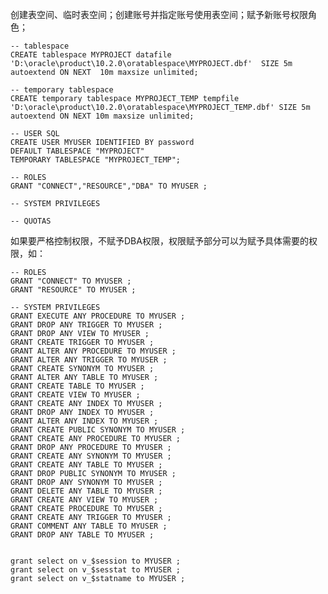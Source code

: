 <!---
markmeta_author: wongoo
markmeta_date: 2014-03-25 01:50:06+00:00
excerpt: 'oracle create data and temporary  tablespace for new user '
slug: oracle-create-data-and-temporary-tablespace-for-new-user
markmeta_title: 'oracle create data and temporary tablespace for new user '
wordpress_id: 602
markmeta_categories: Experience
markmeta_tags: dataspace,grant,oracle,privileges,tablespace
-->

创建表空间、临时表空间；创建账号并指定账号使用表空间；赋予新账号权限角色；

    -- tablespace
    CREATE tablespace MYPROJECT datafile 'D:\oracle\product\10.2.0\oratablespace\MYPROJECT.dbf'  SIZE 5m  autoextend ON NEXT  10m maxsize unlimited;
    
    -- temporary tablespace
    CREATE temporary tablespace MYPROJECT_TEMP tempfile 'D:\oracle\product\10.2.0\oratablespace\MYPROJECT_TEMP.dbf' SIZE 5m autoextend ON NEXT 10m maxsize unlimited;
    
    -- USER SQL
    CREATE USER MYUSER IDENTIFIED BY password
    DEFAULT TABLESPACE "MYPROJECT"
    TEMPORARY TABLESPACE "MYPROJECT_TEMP";
    
    -- ROLES
    GRANT "CONNECT","RESOURCE","DBA" TO MYUSER ;
    
    -- SYSTEM PRIVILEGES
    
    -- QUOTAS


如果要严格控制权限，不赋予DBA权限，权限赋予部分可以为赋予具体需要的权限，如：

    -- ROLES
    GRANT "CONNECT" TO MYUSER ;
    GRANT "RESOURCE" TO MYUSER ;
    
    -- SYSTEM PRIVILEGES
    GRANT EXECUTE ANY PROCEDURE TO MYUSER ;
    GRANT DROP ANY TRIGGER TO MYUSER ;
    GRANT DROP ANY VIEW TO MYUSER ;
    GRANT CREATE TRIGGER TO MYUSER ;
    GRANT ALTER ANY PROCEDURE TO MYUSER ;
    GRANT ALTER ANY TRIGGER TO MYUSER ;
    GRANT CREATE SYNONYM TO MYUSER ;
    GRANT ALTER ANY TABLE TO MYUSER ;
    GRANT CREATE TABLE TO MYUSER ;
    GRANT CREATE VIEW TO MYUSER ;
    GRANT CREATE ANY INDEX TO MYUSER ;
    GRANT DROP ANY INDEX TO MYUSER ;
    GRANT ALTER ANY INDEX TO MYUSER ;
    GRANT CREATE PUBLIC SYNONYM TO MYUSER ;
    GRANT CREATE ANY PROCEDURE TO MYUSER ;
    GRANT DROP ANY PROCEDURE TO MYUSER ;
    GRANT CREATE ANY SYNONYM TO MYUSER ;
    GRANT CREATE ANY TABLE TO MYUSER ;
    GRANT DROP PUBLIC SYNONYM TO MYUSER ;
    GRANT DROP ANY SYNONYM TO MYUSER ;
    GRANT DELETE ANY TABLE TO MYUSER ;
    GRANT CREATE ANY VIEW TO MYUSER ;
    GRANT CREATE PROCEDURE TO MYUSER ;
    GRANT CREATE ANY TRIGGER TO MYUSER ;
    GRANT COMMENT ANY TABLE TO MYUSER ;
    GRANT DROP ANY TABLE TO MYUSER ;
    
    
    grant select on v_$session to MYUSER ;
    grant select on v_$sesstat to MYUSER ;
    grant select on v_$statname to MYUSER ;


